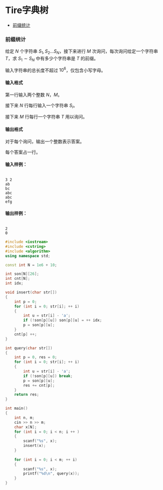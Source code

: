 # Tire字典树

<!-- @import "[TOC]" {cmd="toc" depthFrom=3 depthTo=6 orderedList=false} -->

<!-- code_chunk_output -->

- [前缀统计](#前缀统计)

<!-- /code_chunk_output -->

### 前缀统计

给定 $N$ 个字符串 $S_1,S_2 ... S_N$，接下来进行 $M$ 次询问，每次询问给定一个字符串 $T$，求 $S_1 \sim S_N$ 中有多少个字符串是 $T$ 的前缀。

输入字符串的总长度不超过 $10^6$，仅包含小写字母。

<h4>输入格式</h4>

第一行输入两个整数 $N，M$。

接下来 $N$ 行每行输入一个字符串 $S_i$。

接下来 $M$ 行每行一个字符串 $T$ 用以询问。

<h4>输出格式</h4>

<p>对于每个询问，输出一个整数表示答案。</p>

<p>每个答案占一行。</p>

<h4>输入样例：</h4>

<pre><code>
3 2
ab
bc
abc
abc
efg
</code></pre>

<h4>输出样例：</h4>

<pre><code>
2
0
</code></pre>

```cpp
#include <iostream>
#include <cstring>
#include <algorithm>
using namespace std;

const int N = 1e6 + 10;

int son[N][26];
int cnt[N];
int idx;

void insert(char str[])
{
    int p = 0;
    for (int i = 0; str[i]; ++ i)
    {
        int u = str[i] - 'a';
        if (!son[p][u]) son[p][u] = ++ idx;
        p = son[p][u];
    }
    cnt[p] ++;
}

int query(char str[])
{
    int p = 0, res = 0;
    for (int i = 0; str[i]; ++ i)
    {
        int u = str[i] - 'a';
        if (!son[p][u]) break;
        p = son[p][u];
        res += cnt[p];
    }
    return res;
}

int main()
{
    int n, m;
    cin >> n >> m;
    char x[N];
    for (int i = 0; i < n; i ++ )
    {
        scanf("%s", x);
        insert(x);
    }
    
    for (int i = 0; i < m; ++ i)
    {
        scanf("%s", x);
        printf("%d\n", query(x));
    }
}
```
